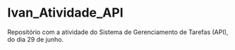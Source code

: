 # Ivan_Atividade_API
Repositório com a atividade do Sistema de Gerenciamento de Tarefas (API), do dia 29 de junho. 
